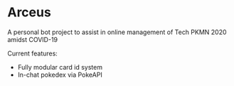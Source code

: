 # Arceus
A personal bot project to assist in online management of Tech PKMN 2020 amidst COVID-19

Current features:
  - Fully modular card id system
  - In-chat pokedex via PokeAPI
 
